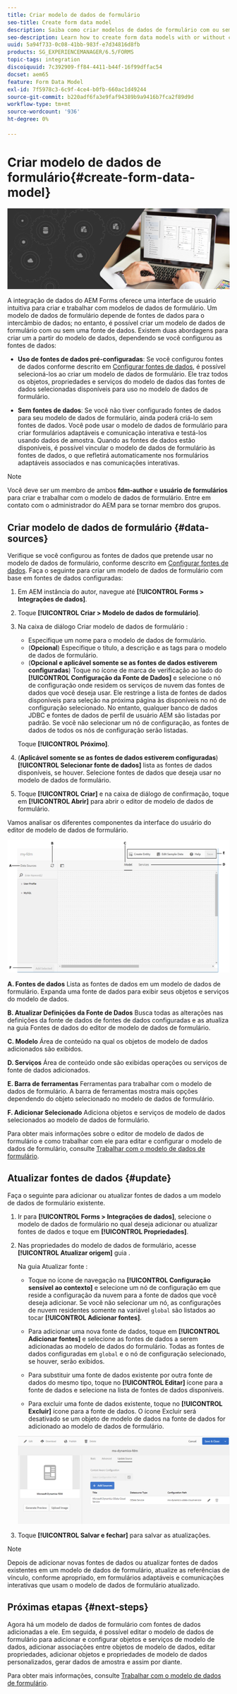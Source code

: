 ```yaml
---
title: Criar modelo de dados de formulário
seo-title: Create form data model
description: Saiba como criar modelos de dados de formulário com ou sem fontes de dados configuradas.
seo-description: Learn how to create form data models with or without configured data sources.
uuid: 5a94f733-0c08-41bb-983f-e7d34816d8fb
products: SG_EXPERIENCEMANAGER/6.5/FORMS
topic-tags: integration
discoiquuid: 7c392909-ff84-4411-b44f-16f99dffac54
docset: aem65
feature: Form Data Model
exl-id: 7f5978c3-6c9f-4ce4-b0fb-660ac1d49244
source-git-commit: b220adf6fa3e9faf94389b9a9416b7fca2f89d9d
workflow-type: tm+mt
source-wordcount: '936'
ht-degree: 0%

---
```


# Criar modelo de dados de formulário{#create-form-data-model}

![](do-not-localize/data-integeration.png)

A integração de dados do AEM Forms oferece uma interface de usuário intuitiva para criar e trabalhar com modelos de dados de formulário. Um modelo de dados de formulário depende de fontes de dados para o intercâmbio de dados; no entanto, é possível criar um modelo de dados de formulário com ou sem uma fonte de dados. Existem duas abordagens para criar um a partir do modelo de dados, dependendo se você configurou as fontes de dados:

* **Uso de fontes de dados pré-configuradas**: Se você configurou fontes de dados conforme descrito em [Configurar fontes de dados](../../forms/using/configure-data-sources.md), é possível selecioná-los ao criar um modelo de dados de formulário. Ele traz todos os objetos, propriedades e serviços do modelo de dados das fontes de dados selecionadas disponíveis para uso no modelo de dados de formulário.

* **Sem fontes de dados**: Se você não tiver configurado fontes de dados para seu modelo de dados de formulário, ainda poderá criá-lo sem fontes de dados. Você pode usar o modelo de dados de formulário para criar formulários adaptáveis e comunicação interativa e testá-los usando dados de amostra. Quando as fontes de dados estão disponíveis, é possível vincular o modelo de dados de formulário às fontes de dados, o que refletirá automaticamente nos formulários adaptáveis associados e nas comunicações interativas.

>[!NOTE]
>
>Você deve ser um membro de ambos **fdm-author** e **usuário de formulários** para criar e trabalhar com o modelo de dados de formulário. Entre em contato com o administrador do AEM para se tornar membro dos grupos.

## Criar modelo de dados de formulário {#data-sources}

Verifique se você configurou as fontes de dados que pretende usar no modelo de dados de formulário, conforme descrito em [Configurar fontes de dados](../../forms/using/configure-data-sources.md). Faça o seguinte para criar um modelo de dados de formulário com base em fontes de dados configuradas:

1. Em AEM instância do autor, navegue até **[!UICONTROL Forms > Integrações de dados]**.
1. Toque **[!UICONTROL Criar > Modelo de dados de formulário]**.
1. Na caixa de diálogo Criar modelo de dados de formulário :

   * Especifique um nome para o modelo de dados de formulário.
   * (**Opcional**) Especifique o título, a descrição e as tags para o modelo de dados de formulário.
   * (**Opcional e aplicável somente se as fontes de dados estiverem configuradas**) Toque no ícone de marca de verificação ao lado do **[!UICONTROL Configuração da Fonte de Dados]** e selecione o nó de configuração onde residem os serviços de nuvem das fontes de dados que você deseja usar. Ele restringe a lista de fontes de dados disponíveis para seleção na próxima página às disponíveis no nó de configuração selecionado. No entanto, qualquer banco de dados JDBC e fontes de dados de perfil de usuário AEM são listadas por padrão. Se você não selecionar um nó de configuração, as fontes de dados de todos os nós de configuração serão listadas.

   Toque **[!UICONTROL Próximo]**.

1. (**Aplicável somente se as fontes de dados estiverem configuradas**) **[!UICONTROL Selecionar fonte de dados]** lista as fontes de dados disponíveis, se houver. Selecione fontes de dados que deseja usar no modelo de dados de formulário.
1. Toque **[!UICONTROL Criar]** e na caixa de diálogo de confirmação, toque em **[!UICONTROL Abrir]** para abrir o editor de modelo de dados de formulário.

Vamos analisar os diferentes componentes da interface do usuário do editor de modelo de dados de formulário.

![Um modelo de dados de formulário com três fontes de dados - um serviço RESTful, AEM perfil de usuário e um RDBMS](assets/fdm-ui.png)

**A. Fontes de dados** Lista as fontes de dados em um modelo de dados de formulário. Expanda uma fonte de dados para exibir seus objetos e serviços do modelo de dados.

**B. Atualizar Definições da Fonte de Dados** Busca todas as alterações nas definições da fonte de dados de fontes de dados configuradas e as atualiza na guia Fontes de dados do editor de modelo de dados de formulário.

**C. Modelo** Área de conteúdo na qual os objetos de modelo de dados adicionados são exibidos.

**D. Serviços** Área de conteúdo onde são exibidas operações ou serviços de fonte de dados adicionados.

**E. Barra de ferramentas** Ferramentas para trabalhar com o modelo de dados de formulário. A barra de ferramentas mostra mais opções dependendo do objeto selecionado no modelo de dados de formulário.

**F. Adicionar Selecionado** Adiciona objetos e serviços de modelo de dados selecionados ao modelo de dados de formulário.

Para obter mais informações sobre o editor de modelo de dados de formulário e como trabalhar com ele para editar e configurar o modelo de dados de formulário, consulte [Trabalhar com o modelo de dados de formulário](../../forms/using/work-with-form-data-model.md).

## Atualizar fontes de dados {#update}

Faça o seguinte para adicionar ou atualizar fontes de dados a um modelo de dados de formulário existente.

1. Ir para **[!UICONTROL Forms > Integrações de dados]**, selecione o modelo de dados de formulário no qual deseja adicionar ou atualizar fontes de dados e toque em **[!UICONTROL Propriedades]**.
1. Nas propriedades do modelo de dados de formulário, acesse **[!UICONTROL Atualizar origem]** guia .

   Na guia Atualizar fonte :

   * Toque no ícone de navegação na **[!UICONTROL Configuração sensível ao contexto]** e selecione um nó de configuração em que reside a configuração da nuvem para a fonte de dados que você deseja adicionar. Se você não selecionar um nó, as configurações de nuvem residentes somente na variável `global` são listados ao tocar **[!UICONTROL Adicionar fontes]**.

   * Para adicionar uma nova fonte de dados, toque em **[!UICONTROL Adicionar fontes]** e selecione as fontes de dados a serem adicionadas ao modelo de dados do formulário. Todas as fontes de dados configuradas em `global` e o nó de configuração selecionado, se houver, serão exibidos.

   * Para substituir uma fonte de dados existente por outra fonte de dados do mesmo tipo, toque no **[!UICONTROL Editar]** ícone para a fonte de dados e selecione na lista de fontes de dados disponíveis.
   * Para excluir uma fonte de dados existente, toque no **[!UICONTROL Excluir]** ícone para a fonte de dados. O ícone Excluir será desativado se um objeto de modelo de dados na fonte de dados for adicionado ao modelo de dados de formulário.

   ![fdm-properties](assets/fdm-properties.png)

1. Toque **[!UICONTROL Salvar e fechar]** para salvar as atualizações.

>[!NOTE]
>
>Depois de adicionar novas fontes de dados ou atualizar fontes de dados existentes em um modelo de dados de formulário, atualize as referências de vínculo, conforme apropriado, em formulários adaptáveis e comunicações interativas que usam o modelo de dados de formulário atualizado.

## Próximas etapas {#next-steps}

Agora há um modelo de dados de formulário com fontes de dados adicionadas a ele. Em seguida, é possível editar o modelo de dados de formulário para adicionar e configurar objetos e serviços de modelo de dados, adicionar associações entre objetos de modelo de dados, editar propriedades, adicionar objetos e propriedades de modelo de dados personalizados, gerar dados de amostra e assim por diante.

Para obter mais informações, consulte [Trabalhar com o modelo de dados de formulário](../../forms/using/work-with-form-data-model.md).
